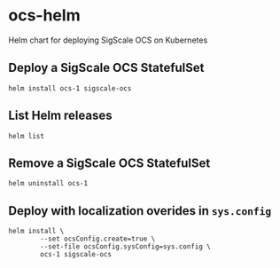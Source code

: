 # ocs-helm
Helm chart for deploying SigScale OCS on Kubernetes

## Deploy a SigScale OCS StatefulSet
	helm install ocs-1 sigscale-ocs

## List Helm releases
	helm list

## Remove a SigScale OCS StatefulSet
	helm uninstall ocs-1

## Deploy with localization overides in `sys.config`
	helm install \
			--set ocsConfig.create=true \
			--set-file ocsConfig.sysConfig=sys.config \
			ocs-1 sigscale-ocs

